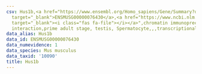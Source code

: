 ```yaml
---
csv: Hus1b,<a href="https://www.ensembl.org/Homo_sapiens/Gene/Summary?db=core;g=ENSMUSG00000076430"
  target="_blank">ENSMUSG00000076430</a>,<a href="https://www.ncbi.nlm.nih.gov/pubmed/25450459"
  target="_blank"><i class="fas fa-file"></i></a>",chromatin immunoprecipitation assay,direct
  interaction,prime adult stage, testis, Spermatocyte,,,transcriptional regulation,
data_alias: Hus1b
data_id: ENSMUSG00000076430
data_numevidence: 1
data_species: Mus musculus
data_taxid: '10090'
title: Hus1b
---
```

